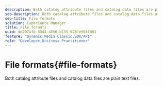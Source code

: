 ```yaml
---
description: Both catalog attribute files and catalog data files are plain text files.
seo-description: Both catalog attribute files and catalog data files are plain text files.
seo-title: File formats
solution: Experience Manager
title: File formats
uuid: dd297afd-8344-4656-b135-925fe59f1981
feature: "Dynamic Media Classic,SDK/API"
role: "Developer,Business Practitioner"
---
```


# File formats{#file-formats}

Both catalog attribute files and catalog data files are plain text files.

